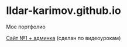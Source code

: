 # Ildar-karimov.github.io
Мое портфолио

[Сайт №1 + админка](ildar-karimov.github.io/ex2/)  (сделан по видеоурокам)
